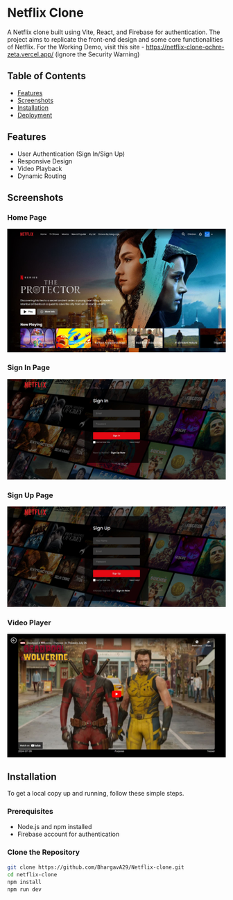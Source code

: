 # Netflix Clone

A Netflix clone built using Vite, React, and Firebase for authentication. The project aims to replicate the front-end design and some core functionalities of Netflix.
For the Working Demo, visit this site - https://netflix-clone-ochre-zeta.vercel.app/ (ignore the Security Warning)

## Table of Contents

- [Features](#features)
- [Screenshots](#screenshots)
- [Installation](#installation)
- [Deployment](#deployment)


## Features

- User Authentication (Sign In/Sign Up)
- Responsive Design
- Video Playback
- Dynamic Routing

## Screenshots

### Home Page
![Home Page](screenshots/homepage.jpg)

### Sign In Page
![Login Page](screenshots/signin.jpg)

### Sign Up Page
![Login Page](screenshots/signup.jpg)

### Video Player
![Video Player](screenshots/videoplayer.jpg)


## Installation

To get a local copy up and running, follow these simple steps.

### Prerequisites

- Node.js and npm installed
- Firebase account for authentication

### Clone the Repository

```bash
git clone https://github.com/BhargavA29/Netflix-clone.git
cd netflix-clone
npm install
npm run dev
